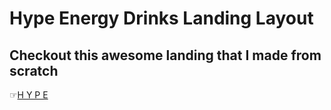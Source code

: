 # Hype Energy Drinks Landing Layout

## Checkout this awesome landing that I made from scratch

☞[H Y P E ](https://hype-wheat.vercel.app/)
